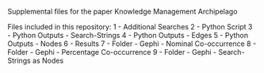 Supplemental files for the paper Knowledge Management Archipelago

Files included in this repository:
1 - Additional Searches
2 - Python Script
3 - Python Outputs - Search-Strings
4 - Python Outputs - Edges
5 - Python Outputs - Nodes
6 - Results
7 - Folder - Gephi - Nominal Co-occurrence
8 - Folder - Gephi - Percentage Co-occurrence
9 - Folder - Gephi - Search-Strings as Nodes
